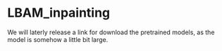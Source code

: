 # LBAM_inpainting
We will laterly release a link for download the pretrained models, as the model is somehow a little bit large.